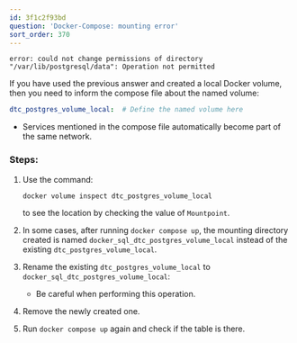 ```yaml
---
id: 3f1c2f93bd
question: 'Docker-Compose: mounting error'
sort_order: 370
---
```



```
error: could not change permissions of directory "/var/lib/postgresql/data": Operation not permitted
```

If you have used the previous answer and created a local Docker volume, then you need to inform the compose file about the named volume:

```yaml
dtc_postgres_volume_local:  # Define the named volume here
```

- Services mentioned in the compose file automatically become part of the same network.

### Steps:

1. Use the command:
   ```bash
   docker volume inspect dtc_postgres_volume_local
   ```
   to see the location by checking the value of `Mountpoint`.

2. In some cases, after running `docker compose up`, the mounting directory created is named `docker_sql_dtc_postgres_volume_local` instead of the existing `dtc_postgres_volume_local`.

3. Rename the existing `dtc_postgres_volume_local` to `docker_sql_dtc_postgres_volume_local`:
   - Be careful when performing this operation.

4. Remove the newly created one.

5. Run `docker compose up` again and check if the table is there.